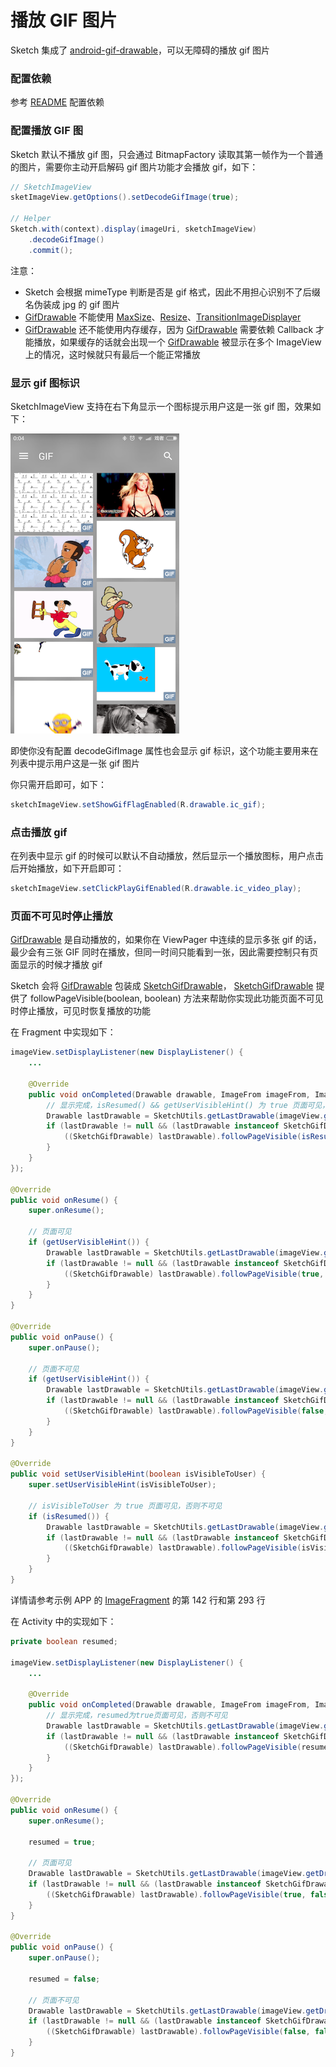 # 播放 GIF 图片

Sketch 集成了 [android-gif-drawable]，可以无障碍的播放 gif 图片

### 配置依赖

参考 [README] 配置依赖

### 配置播放 GIF 图

Sketch 默认不播放 gif 图，只会通过 BitmapFactory 读取其第一帧作为一个普通的图片，需要你主动开启解码 gif 图片功能才会播放 gif，如下：

```java
// SketchImageView
sketImageView.getOptions().setDecodeGifImage(true);

// Helper
Sketch.with(context).display(imageUri, sketchImageView)
    .decodeGifImage()
    .commit();
```

注意：
* Sketch 会根据 mimeType 判断是否是 gif 格式，因此不用担心识别不了后缀名伪装成 jpg 的 gif 图片
* [GifDrawable] 不能使用 [MaxSize]、[Resize]、[TransitionImageDisplayer]
* [GifDrawable] 还不能使用内存缓存，因为 [GifDrawable] 需要依赖 Callback 才能播放，如果缓存的话就会出现一个 [GifDrawable] 被显示在多个 ImageView 上的情况，这时候就只有最后一个能正常播放

### 显示 gif 图标识

SketchImageView 支持在右下角显示一个图标提示用户这是一张 gif 图，效果如下：

![gif](../res/gif_flag.png)

即使你没有配置 decodeGifImage 属性也会显示 gif 标识，这个功能主要用来在列表中提示用户这是一张 gif 图片

你只需开启即可，如下：

```java
sketchImageView.setShowGifFlagEnabled(R.drawable.ic_gif);
```

### 点击播放 gif

在列表中显示 gif 的时候可以默认不自动播放，然后显示一个播放图标，用户点击后开始播放，如下开启即可：

```java
sketchImageView.setClickPlayGifEnabled(R.drawable.ic_video_play);
```

### 页面不可见时停止播放

[GifDrawable] 是自动播放的，如果你在 ViewPager 中连续的显示多张 gif 的话，最少会有三张 GIF 同时在播放，但同一时间只能看到一张，因此需要控制只有页面显示的时候才播放 gif

Sketch 会将 [GifDrawable] 包装成 [SketchGifDrawable]， [SketchGifDrawable] 提供了 followPageVisible(boolean, boolean) 方法来帮助你实现此功能页面不可见时停止播放，可见时恢复播放的功能

在 Fragment 中实现如下：

```java
imageView.setDisplayListener(new DisplayListener() {
    ...

    @Override
    public void onCompleted(Drawable drawable, ImageFrom imageFrom, ImageAttrs imageAttrs) {
        // 显示完成，isResumed() && getUserVisibleHint() 为 true 页面可见，否则不可见
        Drawable lastDrawable = SketchUtils.getLastDrawable(imageView.getDrawable());
        if (lastDrawable != null && (lastDrawable instanceof SketchGifDrawable)) {
            ((SketchGifDrawable) lastDrawable).followPageVisible(isResumed() && getUserVisibleHint(), true);
        }
    }
});

@Override
public void onResume() {
    super.onResume();

    // 页面可见
    if (getUserVisibleHint()) {
        Drawable lastDrawable = SketchUtils.getLastDrawable(imageView.getDrawable());
        if (lastDrawable != null && (lastDrawable instanceof SketchGifDrawable)) {
            ((SketchGifDrawable) lastDrawable).followPageVisible(true, false);
        }
    }
}

@Override
public void onPause() {
    super.onPause();

    // 页面不可见
    if (getUserVisibleHint()) {
        Drawable lastDrawable = SketchUtils.getLastDrawable(imageView.getDrawable());
        if (lastDrawable != null && (lastDrawable instanceof SketchGifDrawable)) {
            ((SketchGifDrawable) lastDrawable).followPageVisible(false, false);
        }
    }
}

@Override
public void setUserVisibleHint(boolean isVisibleToUser) {
    super.setUserVisibleHint(isVisibleToUser);

    // isVisibleToUser 为 true 页面可见，否则不可见
    if (isResumed()) {
        Drawable lastDrawable = SketchUtils.getLastDrawable(imageView.getDrawable());
        if (lastDrawable != null && (lastDrawable instanceof SketchGifDrawable)) {
            ((SketchGifDrawable) lastDrawable).followPageVisible(isVisibleToUser, false);
        }
    }
}
```

详情请参考示例 APP 的 [ImageFragment] 的第 142 行和第 293 行

在 Activity 中的实现如下：

```java
private boolean resumed;

imageView.setDisplayListener(new DisplayListener() {
    ...

    @Override
    public void onCompleted(Drawable drawable, ImageFrom imageFrom, ImageAttrs imageAttrs) {
        // 显示完成，resumed为true页面可见，否则不可见
        Drawable lastDrawable = SketchUtils.getLastDrawable(imageView.getDrawable());
        if (lastDrawable != null && (lastDrawable instanceof SketchGifDrawable)) {
            ((SketchGifDrawable) lastDrawable).followPageVisible(resumed, true);
        }
    }
});

@Override
public void onResume() {
    super.onResume();

    resumed = true;

    // 页面可见
    Drawable lastDrawable = SketchUtils.getLastDrawable(imageView.getDrawable());
    if (lastDrawable != null && (lastDrawable instanceof SketchGifDrawable)) {
        ((SketchGifDrawable) lastDrawable).followPageVisible(true, false);
    }
}

@Override
public void onPause() {
    super.onPause();

    resumed = false;

    // 页面不可见
    Drawable lastDrawable = SketchUtils.getLastDrawable(imageView.getDrawable());
    if (lastDrawable != null && (lastDrawable instanceof SketchGifDrawable)) {
        ((SketchGifDrawable) lastDrawable).followPageVisible(false, false);
    }
}
```

[README]: ../../README.md
[android-gif-drawable]: https://github.com/koral--/android-gif-drawable
[GifDrawable]: ../../sketch-gif/src/main/java/pl/droidsonroids/gif/GifDrawable.java
[MaxSize]: ../../sketch/src/main/java/me/xiaopan/sketch/request/MaxSize.java
[Resize]: ../../sketch/src/main/java/me/xiaopan/sketch/request/Resize.java
[TransitionImageDisplayer]: ../../sketch/src/main/java/me/xiaopan/sketch/display/TransitionImageDisplayer.java
[SketchImageView]: ../../sketch/src/main/java/me/xiaopan/sketch/SketchImageView.java
[SketchGifDrawable]: ../../sketch/src/main/java/me/xiaopan/sketch/drawable/SketchGifDrawable.java
[ImageFragment]: ../../sample/src/main/java/me/xiaopan/sketchsample/fragment/ImageFragment.kt
